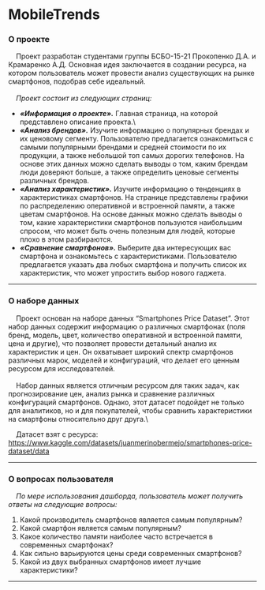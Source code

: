 # MobileTrends

### О проекте 
&nbsp;&nbsp;&nbsp;&nbsp;Проект разработан студентами группы БСБО-15-21 Прокопенко Д.А. и Крамаренко А.Д. Основная идея заключается в создании ресурса, на котором пользователь может провести анализ существующих на рынке смартфонов, подобрав себе идеальный.\
\
&nbsp;&nbsp;&nbsp;&nbsp;*Проект состоит из следующих страниц:*
* ***«Информация о проекте».*** Главная страница, на которой представлено описание проекта.\
* ***«Анализ брендов».*** Изучите информацию о популярных брендах и их ценовому сегменту. Пользователю предлагается ознакомиться с самыми популярными брендами и средней стоимости по их продукции, а также небольшой топ самых дорогих телефонов. На основе этих данных можно сделать выводы о том, каким брендам люди доверяют больше, а также определить ценовые сегменты различных брендов.
* ***«Анализ характеристик».*** Изучите информацию о тенденциях в характеристиках смартфонов. На странице представлены графики по распределению оперативной и встроенной памяти, а также цветам смартфонов. На основе данных можно сделать выводы о том, какие характеристики смартфонов пользуются наибольшим спросом, что может быть очень полезным для людей, которые плохо в этом разбираются.
* ***«Сравнение смартфонов».*** Выберите два интересующих вас смартфона и ознакомьтесь с характеристиками. Пользователю предлагается указать два любых смартфона и получить список их характеристик, что может упростить выбор нового гаджета.

***

### О наборе данных
&nbsp;&nbsp;&nbsp;&nbsp;Проект основан на наборе данных “Smartphones Price Dataset”. Этот набор данных содержит информацию о различных смартфонах (поля бренд, модель, цвет, количество оперативной и встроенной памяти, цена и другие), что позволяет провести детальный анализ их характеристик и цен. Он охватывает широкий спектр смартфонов различных марок, моделей и конфигураций, что делает его ценным ресурсом для исследователей.\
\
&nbsp;&nbsp;&nbsp;&nbsp;Набор данных является отличным ресурсом для таких задач, как прогнозирование цен, анализ рынка и сравнение различных конфигураций смартфонов. Однако, этот датасет подойдет не только для аналитиков, но и для покупателей, чтобы сравнить характеристики на смартфоны относительно друг друга.\

&nbsp;&nbsp;&nbsp;&nbsp;Датасет взят с ресурса: <https://www.kaggle.com/datasets/juanmerinobermejo/smartphones-price-dataset/data>

***

### О вопросах пользователя
&nbsp;&nbsp;&nbsp;&nbsp;*По мере использования дашборда, пользователь может получить ответы на следующие вопросы:*
1. Какой производитель смартфонов является самым популярным? 
2. Какой смартфон является самым популярным? 
3. Какое количество памяти наиболее часто встречается в современных смартфонах? 
4. Как сильно варьируются цены среди современных смартфонов?
5. Какой из двух выбранных смартфонов имеет лучшие характеристики?
***



